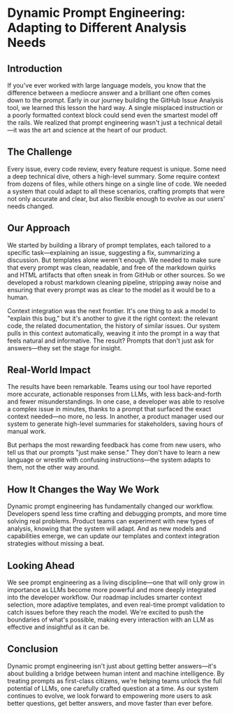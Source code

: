 # Dynamic Prompt Engineering: Adapting to Different Analysis Needs

## Introduction

If you've ever worked with large language models, you know that the difference between a mediocre answer and a brilliant one often comes down to the prompt. Early in our journey building the GitHub Issue Analysis tool, we learned this lesson the hard way. A single misplaced instruction or a poorly formatted context block could send even the smartest model off the rails. We realized that prompt engineering wasn't just a technical detail—it was the art and science at the heart of our product.

## The Challenge

Every issue, every code review, every feature request is unique. Some need a deep technical dive, others a high-level summary. Some require context from dozens of files, while others hinge on a single line of code. We needed a system that could adapt to all these scenarios, crafting prompts that were not only accurate and clear, but also flexible enough to evolve as our users' needs changed.

## Our Approach

We started by building a library of prompt templates, each tailored to a specific task—explaining an issue, suggesting a fix, summarizing a discussion. But templates alone weren't enough. We needed to make sure that every prompt was clean, readable, and free of the markdown quirks and HTML artifacts that often sneak in from GitHub or other sources. So we developed a robust markdown cleaning pipeline, stripping away noise and ensuring that every prompt was as clear to the model as it would be to a human.

Context integration was the next frontier. It's one thing to ask a model to "explain this bug," but it's another to give it the right context: the relevant code, the related documentation, the history of similar issues. Our system pulls in this context automatically, weaving it into the prompt in a way that feels natural and informative. The result? Prompts that don't just ask for answers—they set the stage for insight.

## Real-World Impact

The results have been remarkable. Teams using our tool have reported more accurate, actionable responses from LLMs, with less back-and-forth and fewer misunderstandings. In one case, a developer was able to resolve a complex issue in minutes, thanks to a prompt that surfaced the exact context needed—no more, no less. In another, a product manager used our system to generate high-level summaries for stakeholders, saving hours of manual work.

But perhaps the most rewarding feedback has come from new users, who tell us that our prompts "just make sense." They don't have to learn a new language or wrestle with confusing instructions—the system adapts to them, not the other way around.

## How It Changes the Way We Work

Dynamic prompt engineering has fundamentally changed our workflow. Developers spend less time crafting and debugging prompts, and more time solving real problems. Product teams can experiment with new types of analysis, knowing that the system will adapt. And as new models and capabilities emerge, we can update our templates and context integration strategies without missing a beat.

## Looking Ahead

We see prompt engineering as a living discipline—one that will only grow in importance as LLMs become more powerful and more deeply integrated into the developer workflow. Our roadmap includes smarter context selection, more adaptive templates, and even real-time prompt validation to catch issues before they reach the model. We're excited to push the boundaries of what's possible, making every interaction with an LLM as effective and insightful as it can be.

## Conclusion

Dynamic prompt engineering isn't just about getting better answers—it's about building a bridge between human intent and machine intelligence. By treating prompts as first-class citizens, we're helping teams unlock the full potential of LLMs, one carefully crafted question at a time. As our system continues to evolve, we look forward to empowering more users to ask better questions, get better answers, and move faster than ever before. 